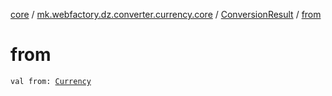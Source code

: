 [core](../../index.md) / [mk.webfactory.dz.converter.currency.core](../index.md) / [ConversionResult](index.md) / [from](./from.md)

# from

`val from: `[`Currency`](../-currency/index.md)